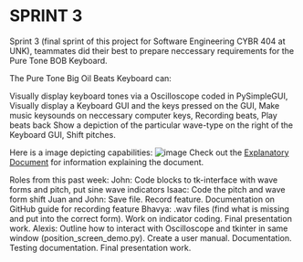 # SPRINT 3

Sprint 3 (final sprint of this project for Software Engineering CYBR 404 at UNK), teammates did their best to prepare neccessary requirements for the Pure Tone BOB Keyboard.

The Pure Tone Big Oil Beats Keyboard can:

Visually display keyboard tones via a Oscilloscope coded in PySimpleGUI,
Visually display a Keyboard GUI and the keys pressed on the GUI,
Make music keysounds on neccessary computer keys,
Recording beats,
Play beats back
Show a depiction of the particular wave-type on the right of the Keyboard GUI,
Shift pitches.

Here is a image depicting capabilities: ![image](https://github.com/JGPerks/Pure-Tone/assets/158597448/4f6cbf17-77fc-4fa8-ae9a-463ef3f7bfa0)
Check out the [Explanatory Document](https://github.com/JGPerks/Pure-Tone/blob/d4e996684006db251458ac2fcdc6f0debd5f19d0/DOCUMENTATION/Sprint%203/ExplanatoryDocument.md) for information explaining the document.

Roles from this past week:
John: Code blocks to tk-interface with wave forms and pitch, put sine wave indicators
Isaac: Code the pitch and wave form shift
Juan and John: Save file. Record feature. Documentation on GitHub guide for recording feature
Bhavya: .wav files (find what is missing and put into the correct form). Work on indicator coding. Final presentation work.
Alexis: Outline how to interact with Oscilloscope and tkinter in same window (position_screen_demo.py). Create a user manual. Documentation. Testing documentation. Final presentation work.
